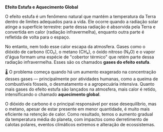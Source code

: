 **Efeito Estufa e Aquecimento Global**

O efeito estufa é um fenômeno natural que mantém a temperatura da Terra dentro de limites adequados para a vida. Ele ocorre quando a radiação solar atinge a superfície terrestre: parte dessa radiação é absorvida pela Terra e convertida em calor (radiação infravermelha), enquanto outra parte é refletida de volta para o espaço.

No entanto, nem todo esse calor escapa da atmosfera. Gases como o dióxido de carbono (CO₂), o metano (CH₄), o óxido nitroso (N₂O) e o vapor d'água formam uma espécie de "cobertor térmico" que retém parte dessa radiação infravermelha. Esses são os chamados **gases do efeito estufa**.

🌡️ O problema começa quando há um aumento exagerado na concentração desses gases — principalmente por atividades humanas, como a queima de combustíveis fósseis, o desmatamento e a agropecuária intensiva. Quanto mais gases do efeito estufa são lançados na atmosfera, mais calor é retido, intensificando o chamado **aquecimento global**.

O dióxido de carbono é o principal responsável por esse desequilíbrio, mas o metano, apesar de estar presente em menor quantidade, é muito mais eficiente na retenção de calor. Como resultado, temos o aumento gradual da temperatura média do planeta, com impactos como derretimento de calotas polares, eventos climáticos extremos e alteração de ecossistemas.